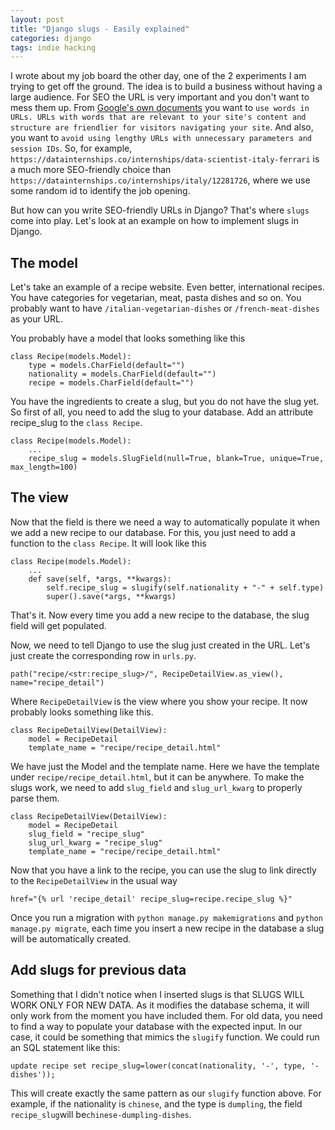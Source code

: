 ```yaml
---
layout: post
title: "Django slugs - Easily explained"
categories: django
tags: indie hacking
---
```


I wrote about my job board the other day, one of the 2 experiments I am trying to get off the ground. The idea is to build a business without having a large audience. For SEO the URL is very important and you don't want to mess them up. From [Google's own documents][google-seo-starter] you want to `use words in URLs. URLs with words that are relevant to your site's content and structure are friendlier for visitors navigating your site`. And also, you want to `avoid using lengthy URLs with unnecessary parameters and session IDs`. So, for example, `https://datainternships.co/internships/data-scientist-italy-ferrari` is a much more SEO-friendly choice than `https://datainternships.co/internships/italy/12281726`, where we use some random id to identify the job opening.

But how can you write SEO-friendly URLs in Django? That's where `slugs` come into play. Let's look at an example on how to implement slugs in Django.

## The model

Let's take an example of a recipe website. Even better, international recipes. You have categories for vegetarian, meat, pasta dishes and so on. You probably want to have `/italian-vegetarian-dishes` or `/french-meat-dishes` as your URL.

You probably have a model that looks something like this

```{python}
class Recipe(models.Model):
    type = models.CharField(default="")
    nationality = models.CharField(default="")
    recipe = models.CharField(default="")
```

You have the ingredients to create a slug, but you do not have the slug yet. So first of all, you need to add the slug to your database. Add an attribute recipe_slug to the `class Recipe`.

```{python}
class Recipe(models.Model):
    ...
    recipe_slug = models.SlugField(null=True, blank=True, unique=True, max_length=100)
```

## The view

Now that the field is there we need a way to automatically populate it when we add a new recipe to our database. For this, you just need to add a function to the `class Recipe`. It will look like this

```{python}
class Recipe(models.Model):
    ...
    def save(self, *args, **kwargs):
        self.recipe_slug = slugify(self.nationality + "-" + self.type)
        super().save(*args, **kwargs)
```

That's it. Now every time you add a new recipe to the database, the slug field will get populated.

Now, we need to tell Django to use the slug just created in the URL. Let's just create the corresponding row in `urls.py`.

```{python}
path("recipe/<str:recipe_slug>/", RecipeDetailView.as_view(), name="recipe_detail")
```

Where `RecipeDetailView` is the view where you show your recipe. It now probably looks something like this.

```{python}
class RecipeDetailView(DetailView):
    model = RecipeDetail
    template_name = "recipe/recipe_detail.html"
```

We have just the Model and the template name. Here we have the template under `recipe/recipe_detail.html`, but it can be anywhere. To make the slugs work, we need to add `slug_field` and `slug_url_kwarg` to properly parse them.

```{python}
class RecipeDetailView(DetailView):
    model = RecipeDetail
    slug_field = "recipe_slug"
    slug_url_kwarg = "recipe_slug"
    template_name = "recipe/recipe_detail.html"
```

Now that you have a link to the recipe, you can use the slug to link directly to the `RecipeDetailView` in the usual way

```{python}
href="{% url 'recipe_detail' recipe_slug=recipe.recipe_slug %}"
```

Once you run a migration with `python manage.py makemigrations` and `python manage.py migrate`, each time you insert a new recipe in the database a slug will be automatically created.

## Add slugs for previous data

Something that I didn't notice when I inserted slugs is that SLUGS WILL WORK ONLY FOR NEW DATA. As it modifies the database schema, it will only work from the moment you have included them. For old data, you need to find a way to populate your database with the expected input. In our case, it could be something that mimics the `slugify` function. We could run an SQL statement like this:

```{sql}
update recipe set recipe_slug=lower(concat(nationality, '-', type, '-dishes'));
```

This will create exactly the same pattern as our `slugify` function above. For example, if the nationality is `chinese`, and the type is `dumpling`, the field `recipe_slug`will be`chinese-dumpling-dishes`.

[google-seo-starter]: https://developers.google.com/search/docs/fundamentals/seo-starter-guide
[full_code]: https://github.com/appliku

